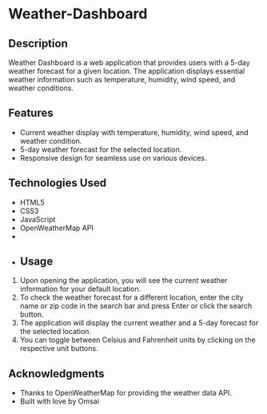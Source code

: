 # Weather-Dashboard


## Description
Weather Dashboard is a web application that provides users with a 5-day weather forecast for a given location. The application displays essential weather information such as temperature, humidity, wind speed, and weather conditions.

## Features
- Current weather display with temperature, humidity, wind speed, and weather condition.
- 5-day weather forecast for the selected location.
- Responsive design for seamless use on various devices.

## Technologies Used
- HTML5
- CSS3
- JavaScript
- OpenWeatherMap API
- 
- ## Usage
1. Upon opening the application, you will see the current weather information for your default location.
2. To check the weather forecast for a different location, enter the city name or zip code in the search bar and press Enter or click the search button.
3. The application will display the current weather and a 5-day forecast for the selected location.
4. You can toggle between Celsius and Fahrenheit units by clicking on the respective unit buttons.

## Acknowledgments
- Thanks to OpenWeatherMap for providing the weather data API.
- Built with love by Omsai

